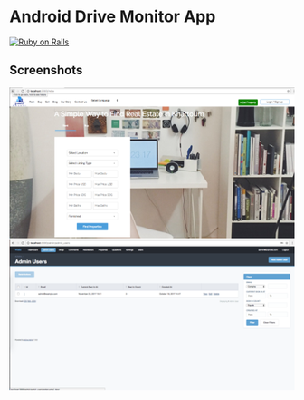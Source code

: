 # Android Drive Monitor App

[![Ruby on Rails](https://img.shields.io/badge/ruby%20on%20rails-activeadmin-brightgreen.svg)](http://rubyonrails.org/)

## Screenshots
[<img src="screenshots/1.png" width="800" />]()
[<img src="screenshots/2.png" width="800" />]()
